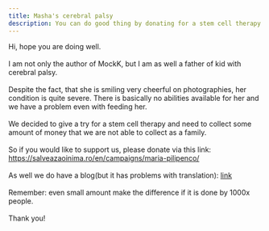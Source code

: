 ```yaml
---
title: Masha's cerebral palsy
description: You can do good thing by donating for a stem cell therapy for my kid
---
```


<div class="charitytext">
Hi, hope you are doing well.<br>
<br>
I am not only the author of MockK, but I am as well a father of kid with cerebral palsy.<br>
<br>
Despite the fact, 
that she is smiling very cheerful on photographies, 
her condition is quite severe. 
There is basically no abilities available for her and 
we have a problem even with feeding her. <br>
<br>
We decided to give a try for a stem cell therapy and 
need to collect some amount of money 
that we are not able to collect as a family.<br>
<br>
So if you would like to support us, please donate via this link: <a href="https://salveazaoinima.ro/en/campaigns/maria-pilipenco">https://salveazaoinima.ro/en/campaigns/maria-pilipenco/</a><br> 
<br>
As well we do have a blog(but it has problems with translation): 
<a href="https://mashaidi.blogspot.com/2017/09/blog-post.html#en">link</a><br>
<br>
Remember: even small amount make the difference if it is done by 1000x people.<br>
<br>
Thank you!
</div>